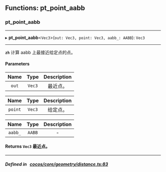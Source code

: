 ## Functions: pt_point_aabb

### pt_point_aabb


___
▸ **pt_point_aabb**<`Vec3`\>(`out: Vec3, point: Vec3, aabb_: AABB`): `Vec3`
___



**`zh`** 
计算 aabb 上最接近给定点的点。



#### Parameters

| Name | Type | Description |
| :------: | :------: | :------: |
| `out` | `Vec3` | 最近点。  |

| Name | Type | Description |
| :------: | :------: | :------: |
| `point` | `Vec3` | 给定点。  |

| Name | Type | Description |
| :------: | :------: | :------: |
| `aabb_` | `AABB` | - |


#### Returns `Vec3` 最近点。

___


##### Defined in &nbsp;   [cocos/core/geometry/distance.ts:83](https://github.com/cocos-creator/engine/blob/c7bf6b8a9/cocos/core/geometry/distance.ts#L83)&nbsp;
